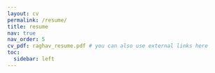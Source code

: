 ```yaml
---
layout: cv
permalink: /resume/
title: resume
nav: true
nav_order: 5
cv_pdf: raghav_resume.pdf # you can also use external links here
toc:
  sidebar: left
---
```

